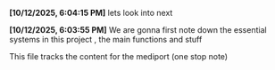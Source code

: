 **[10/12/2025, 6:04:15 PM]**
lets look into next

**[10/12/2025, 6:03:55 PM]**
We are gonna first note down the essential systems in this project , the main functions and stuff

This file tracks the content for the mediport (one stop note)

